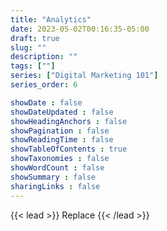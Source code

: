 ```yaml
---
title: "Analytics"
date: 2023-05-02T00:16:35-05:00
draft: true
slug: ""
description: ""
tags: [""]
series: ["Digital Marketing 101"]
series_order: 6

showDate : false
showDateUpdated : false
showHeadingAnchors : false
showPagination : false
showReadingTime : false
showTableOfContents : true
showTaxonomies : false 
showWordCount : false
showSummary : false
sharingLinks : false
---
```

{{< lead >}}
Replace
{{< /lead >}}
